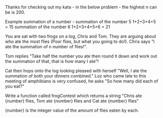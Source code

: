 Thanks for checking out my kata - in the below problem - the highest n can be is 200.

Example summation of a number -
summation of the number 5
1+2+3+4+5 = 15
summation of the number 6
1+2+3+4+5+6 = 21

You are sat with two frogs on a log, Chris and Tom. They are arguing about who ate the most flies (Poor flies, but what you going to do!). Chris says "I ate the summation of n number of flies!". 

Tom replies "Take half the number you ate then round it down and work out the summation of that, that is how many I ate"!

Cat then hops onto the log looking pleased with herself "Well, I ate the summation of both your dinners combined." Loz who came late to this meeting of amphibians is very confused, he asks "So how many did each of you eat?" 

Write a function called frogContest which returns a string "Chris ate {number} flies, Tom ate {number} flies and Cat ate {number} flies"

{number} is the integer value of the amount of flies eaten by each.